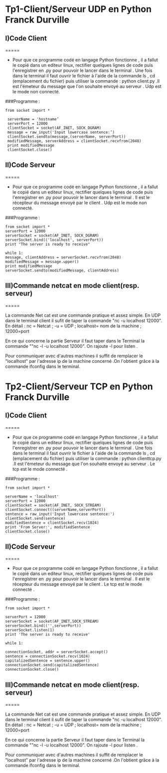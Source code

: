 # Tp1-Client/Serveur UDP en Python Franck Durville

## I)Code Client
=====
- Pour que ce programme codé en langage Python fonctionne , il a fallut le copié dans un editeur linux, rectifier quelques lignes de code puis l'enregistrer en .py pour pouvoir le lancer dans le terminal . Une fois dans le terminal il faut ouvrir  le fichier à l'aide de la commande ls , cd (emplacement du fichier) puis utiliser la commande : python client.py .Il est l'émeteur du message que l'on souhaite envoyé au serveur . Udp est le mode non connecté.



###Programme :

	from socket import *                                           
                                                                
	 serverName = 'hostname’  
	 serverPort = 12000                                             
	 clientSocket = socket(AF_INET, SOCK_DGRAM)                     
	 message = raw_input('Input lowercase sentence:’)               
	 clientSocket.sendto(message,(serverName, serverPort))          
	 modifiedMessage, serverAddress = clientSocket.recvfrom(2048)   
	 print modifiedMessage                                         
	 clientSocket.close()                                           


## II)Code Serveur
=====
- Pour que ce programme codé en langage Python fonctionne , il a fallut le copié dans un editeur linux, rectifier quelques lignes de code puis l'enregistrer en .py pour pouvoir le lancer dans le terminal . Il est le récepteur du message envoyé par le client . Udp est le mode non connecté.

###Programme :

	from socket import *
	serverPort = 12000
	serverSocket = socket(AF_INET, SOCK_DGRAM)
	serverSocket.bind(('localhost', serverPort))
	print "The server is ready to receive"

	while 1:
	message, clientAddress = serverSocket.recvfrom(2048)
	modifiedMessage = message.upper()
	print modifiedMessage 
	serverSocket.sendto(modifiedMessage, clientAddress)

## III)Commande netcat en mode client(resp. serveur)
=====

La commande Net cat est une commande pratique et assez simple. En UDP dans le terminal client il sufit de taper la commande
"nc -u localhost 12000".  En détail : nc = Netcat ; -u = UDP ; localhost= nom de la machine ; 12000=port

En ce qui concerne la partie Serveur il faut taper dans le Terminal la commande ""nc -l -u localhost 12000". On rajoute -l pour listen .

Pour communiquer avec d'autres machines il suffit de remplacer le "localhost" par l'adresse ip de la machine concerné .On l'obtient grâce à la commande ifconfig dans le terminal.










# Tp2-Client/Serveur TCP en Python Franck Durville

## I)Code Client
=====
- Pour que ce programme codé en langage Python fonctionne , il a fallut le copié dans un editeur linux, rectifier quelques lignes de code puis l'enregistrer en .py pour pouvoir le lancer dans le terminal . Une fois dans le terminal il faut ouvrir  le fichier à l'aide de la commande ls , cd (emplacement du fichier) puis utiliser la commande : python clienttcp.py .Il est l'émeteur du message que l'on souhaite envoyé au serveur . Le tcp est le mode connecté .



###Programme :

	from socket import *

	serverName = 'localhost'
	serverPort = 12000
	clientSocket = socket(AF_INET, SOCK_STREAM)
	clientSocket.connect((serverName,serverPort))
	sentence = raw_input('Input lowercase sentence:')
	clientSocket.send(sentence)
	modifiedSentence = clientSocket.recv(1024)
	print 'From Server:', modifiedSentence
	clientSocket.close()                       


## II)Code Serveur
=====
- Pour que ce programme codé en langage Python fonctionne , il a fallut le copié dans un editeur linux, rectifier quelques lignes de code puis l'enregistrer en .py pour pouvoir le lancer dans le terminal . Il est le récepteur du message envoyé par le client . Le tcp est le mode connecté .

###Programme :

	from socket import *

	serverPort = 12000
	serverSocket = socket(AF_INET,SOCK_STREAM)
	serverSocket.bind(('',serverPort))
	serverSocket.listen(1)
	print 'The server is ready to receive'

	while 1:

	connectionSocket, addr = serverSocket.accept()
	sentence = connectionSocket.recv(1024)
	capitalizedSentence = sentence.upper()
	connectionSocket.send(capitalizedSentence)
	connectionSocket.close()

## III)Commande netcat en mode client(resp. serveur)
=====

La commande Net cat est une commande pratique et assez simple. En UDP dans le terminal client il sufit de taper la commande
"nc -u localhost 12000".  En détail : nc = Netcat ; -u = UDP ; localhost= nom de la machine ; 12000=port

En ce qui concerne la partie Serveur il faut taper dans le Terminal la commande ""nc -l -u localhost 12000". On rajoute -l pour listen .

Pour communiquer avec d'autres machines il suffit de remplacer le "localhost" par l'adresse ip de la machine concerné .On l'obtient grâce à la commande ifconfig dans le terminal.
